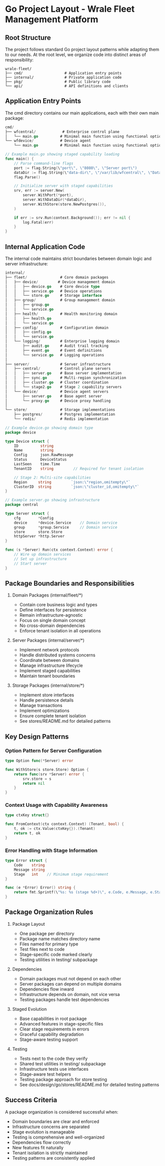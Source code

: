 # Go Project Layout - Wrale Fleet Management Platform

## Root Structure

The project follows standard Go project layout patterns while adapting them to our needs. At the root level, we organize code into distinct areas of responsibility:

```
wrale-fleet/
├── cmd/                   # Application entry points
├── internal/              # Private application code
├── pkg/                   # Public library code
└── api/                   # API definitions and clients
```

## Application Entry Points

The cmd directory contains our main applications, each with their own main package:

```go
cmd/
├── wfcentral/            # Enterprise control plane
│   └── main.go          # Minimal main function using functional options
└── wfdevice/            # Device agent
    └── main.go          # Minimal main function using functional options

// Example main.go showing staged capability loading
func main() {
    // Parse command-line flags
    port := flag.String(\"port\", \"8080\", \"Server port\")
    dataDir := flag.String(\"data-dir\", \"/var/lib/wfcentral\", \"Data directory\")
    flag.Parse()

    // Initialize server with staged capabilities
    srv, err := server.New(
        server.WithPort(*port),
        server.WithDataDir(*dataDir),
        server.WithStore(store.NewPostgres()),
    )

    if err := srv.Run(context.Background()); err != nil {
        log.Fatal(err)
    }
}
```

## Internal Application Code

The internal code maintains strict boundaries between domain logic and server infrastructure:

```go
internal/
├── fleet/               # Core domain packages
│   ├── device/         # Device management domain
│   │   ├── device.go    # Core device type
│   │   ├── service.go   # Device operations
│   │   └── store.go     # Storage interface
│   ├── group/           # Group management domain
│   │   ├── group.go
│   │   └── service.go
│   ├── health/          # Health monitoring domain
│   │   ├── health.go
│   │   └── service.go
│   ├── config/          # Configuration domain
│   │   ├── config.go
│   │   └── service.go
│   └── logging/         # Enterprise logging domain
│       ├── audit.go     # Audit trail tracking
│       ├── event.go     # Event definitions
│       └── service.go   # Logging operations
│
├── server/              # Server infrastructure
│   ├── central/         # Control plane servers
│   │   ├── server.go    # Base server implementation
│   │   ├── sync.go      # Multi-region synchronization
│   │   ├── cluster.go   # Cluster coordination
│   │   └── stage2.go    # Stage 2 capability servers
│   └── device/          # Device agent servers
│       ├── server.go    # Base agent server
│       └── proxy.go     # Device proxy handling
│
└── store/               # Storage implementations
    ├── postgres/        # Postgres implementation
    └── redis/           # Redis implementation

// Example device.go showing domain type
package device

type Device struct {
    ID          string
    Name        string
    Config      json.RawMessage
    Status      DeviceStatus
    LastSeen    time.Time
    TenantID    string         // Required for tenant isolation

    // Stage 2: Multi-site capabilities
    Region     string         `json:\"region,omitempty\"`
    ClusterID  string         `json:\"cluster_id,omitempty\"`
}

// Example server.go showing infrastructure
package central

type Server struct {
    cfg        *Config
    device     *device.Service    // Domain service
    group      *group.Service     // Domain service
    store      store.Store
    httpServer *http.Server
}

func (s *Server) Run(ctx context.Context) error {
    // Wire up domain services
    // Set up infrastructure
    // Start server
}
```

## Package Boundaries and Responsibilities

1. Domain Packages (internal/fleet/*)
   - Contain core business logic and types
   - Define interfaces for persistence
   - Remain infrastructure-agnostic
   - Focus on single domain concept
   - No cross-domain dependencies
   - Enforce tenant isolation in all operations

2. Server Packages (internal/server/*)
   - Implement network protocols
   - Handle distributed systems concerns
   - Coordinate between domains
   - Manage infrastructure lifecycle
   - Implement staged capabilities
   - Maintain tenant boundaries

3. Storage Packages (internal/store/*)
   - Implement store interfaces
   - Handle persistence details
   - Manage transactions
   - Implement optimizations
   - Ensure complete tenant isolation
   - See stores/README.md for detailed patterns

## Key Design Patterns

### Option Pattern for Server Configuration
```go
type Option func(*Server) error

func WithStore(s store.Store) Option {
    return func(srv *Server) error {
        srv.store = s
        return nil
    }
}
```

### Context Usage with Capability Awareness
```go
type ctxKey struct{}

func FromContext(ctx context.Context) (Tenant, bool) {
    t, ok := ctx.Value(ctxKey{}).(Tenant)
    return t, ok
}
```

### Error Handling with Stage Information
```go
type Error struct {
    Code    string
    Message string
    Stage   int    // Minimum stage requirement
}

func (e *Error) Error() string {
    return fmt.Sprintf(\"%s: %s (stage %d+)\", e.Code, e.Message, e.Stage)
}
```

## Package Organization Rules

1. Package Layout
   - One package per directory
   - Package name matches directory name
   - Files named for primary type
   - Test files next to code
   - Stage-specific code marked clearly
   - Testing utilities in testing/ subpackage

2. Dependencies
   - Domain packages must not depend on each other
   - Server packages can depend on multiple domains
   - Dependencies flow inward
   - Infrastructure depends on domain, not vice versa
   - Testing packages handle test dependencies

3. Staged Evolution
   - Base capabilities in root package
   - Advanced features in stage-specific files
   - Clear stage requirements in errors
   - Graceful capability degradation
   - Stage-aware testing support

4. Testing
   - Tests next to the code they verify
   - Shared test utilities in testing/ subpackage
   - Infrastructure tests use interfaces
   - Stage-aware test helpers
   - Testing package approach for store testing
   - See docs/design/go/stores/README.md for detailed testing patterns

## Success Criteria

A package organization is considered successful when:
- Domain boundaries are clear and enforced
- Infrastructure concerns are separated
- Stage evolution is manageable
- Testing is comprehensive and well-organized
- Dependencies flow correctly
- New features fit naturally
- Tenant isolation is strictly maintained
- Testing patterns are consistently applied
